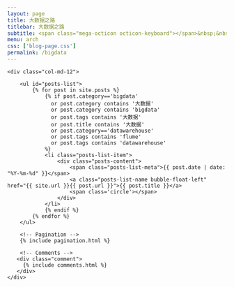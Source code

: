 ```yaml
---
layout: page
title: 大数据之路
titlebar: 大数据之路
subtitle: <span class="mega-octicon octicon-keyboard"></span>&nbsp;&nbsp; 我的大数据之路： &nbsp;&nbsp; <a href ="http://www.buildupchao.cn/spark.html"><font color="#1A0DAB">Spark</font></a>&nbsp;&nbsp; <a href ="http://www.buildupchao.cn/hadoop.html"><font color="#EB9439">Hadoop</font></a>&nbsp;&nbsp; <a href ="http://www.buildupchao.cn/bigdata.html"><font color="#1E90FF">大数据</font></a>
menu: arch
css: ['blog-page.css']
permalink: /bigdata
---
```


<div class="row">

    <div class="col-md-12">

        <ul id="posts-list">
            {% for post in site.posts %}
                {% if post.category=='bigdata'
                  or post.category contains '大数据'
                  or post.category contains 'bigdata'
                  or post.tags contains '大数据'
                  or post.title contains '大数据'
                  or post.category=='datawarehouse'
                  or post.tags contains 'flume'
                  or post.tags contains 'datawarehouse'
                %}
                <li class="posts-list-item">
                    <div class="posts-content">
                        <span class="posts-list-meta">{{ post.date | date: "%Y-%m-%d" }}</span>
                        <a class="posts-list-name bubble-float-left" href="{{ site.url }}{{ post.url }}">{{ post.title }}</a>
                        <span class='circle'></span>
                    </div>
                </li>
                {% endif %}
            {% endfor %}
        </ul>

        <!-- Pagination -->
        {% include pagination.html %}

        <!-- Comments -->
       <div class="comment">
         {% include comments.html %}
       </div>
    </div>

</div>
<script>
    $(document).ready(function(){

        // Enable bootstrap tooltip
        $("body").tooltip({ selector: '[data-toggle=tooltip]' });

    });
</script>

